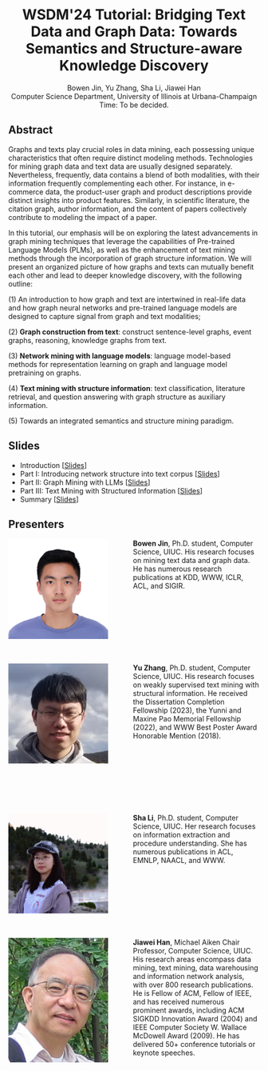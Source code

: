 <!-- ---
permalink: /wsdm24-tutorial/
author_profile: true
--- -->

<center>
<h1>
WSDM'24 Tutorial: Bridging Text Data and Graph Data: Towards Semantics and
Structure-aware Knowledge Discovery
</h1>
Bowen Jin, Yu Zhang, Sha Li, Jiawei Han<br/>
Computer Science Department, University of Illinois at Urbana-Champaign<br/>
<!-- Time: Aug 9, 2023 10:00 AM - 1:00 PM (PDT) -->
Time: To be decided.
</center>

## Abstract

Graphs and texts play crucial roles in data mining, each possessing unique characteristics that often require distinct modeling methods. 
Technologies for mining graph data and text data are usually designed separately.
Nevertheless, frequently, data contains a blend of both modalities, with their information frequently complementing each other. 
For instance, in e-commerce data, the product-user graph and product descriptions provide distinct insights into product features. Similarly, in scientific literature, the citation graph, author information, and the content of papers collectively contribute to modeling the impact of a paper.

In this tutorial, our emphasis will be on exploring the latest advancements in graph mining techniques that leverage the capabilities of Pre-trained Language Models (PLMs), as well as the enhancement of text mining methods through the incorporation of graph structure information.
We will present an organized picture of how graphs and texts can mutually benefit each other and lead to deeper knowledge discovery, with the following outline:

(1) An introduction to how graph and text are intertwined in real-life data and how graph neural networks and pre-trained language models are designed to capture signal from graph and text modalities;

(2) **Graph construction from text**: construct sentence-level graphs, event graphs, reasoning, knowledge graphs from text.

(3) **Network mining with language models**: language model-based methods for representation learning on graph and language model pretraining on graphs.

(4) **Text mining with structure information**: text classification, literature retrieval, and question answering with graph structure as auxiliary information.

(5) Towards an integrated semantics and structure mining paradigm.




## Slides

* Introduction \[[Slides](Part0.pdf)\]
* Part I: Introducing network structure into text corpus \[[Slides](Part1.pdf)\]
* Part II: Graph Mining with LLMs \[[Slides](Part2.pdf)\]
* Part III: Text Mining with Structured Information \[[Slides](Part3.pdf)\]
* Summary \[[Slides](Part4.pdf)\]

## Presenters

<img align="left" img src="/img/portrait.jpg" alt="Bowen Jin" style="width: 200px;margin-right:50px;"/>**Bowen Jin**, Ph.D. student, Computer Science, UIUC. His research focuses on mining text data and graph data. He has numerous research publications at KDD, WWW, ICLR, ACL, and SIGIR.

<br/>
<br/>
<br/>
<br/>
<br/>
<br/>
<br/>

<img align="left" img src="/img/Yu_Zhang.png" alt="Yu Zhang" style="width: 200px;margin-right:50px;"/>**Yu Zhang**, Ph.D. student, Computer Science, UIUC. His research focuses on weakly supervised text mining with structural information. He received the Dissertation Completion Fellowship (2023), the Yunni and Maxine Pao Memorial Fellowship (2022), and WWW Best Poster Award Honorable Mention (2018).


<br/>
<br/>
<br/>
<br/>
<br/>
<br/>
<br/>

<img align="left" img src="/img/Sha_Li.jpeg" alt="Sha Li" style="width: 200px;margin-right:50px;"/>**Sha Li**, Ph.D. student, Computer Science, UIUC. Her research focuses on information extraction and procedure understanding. She has numerous publications in ACL, EMNLP, NAACL, and WWW.


<br/>
<br/>
<br/>
<br/>
<br/>
<br/>
<br/>

<img align="left" img src="/img/Jiawei_Han.jpg" alt="Jiawei Han" style="width: 200px;margin-right:50px;"/>**Jiawei Han**, Michael Aiken Chair Professor, Computer Science, UIUC. His research areas encompass data mining, text mining, data warehousing and information network analysis, with over 800 research publications. He is Fellow of ACM, Fellow of IEEE, and has received numerous prominent awards, including ACM SIGKDD Innovation Award (2004) and IEEE Computer Society W. Wallace McDowell Award (2009). He has delivered 50+ conference tutorials or keynote speeches.
